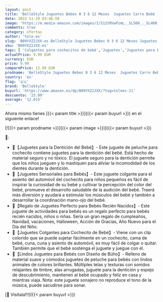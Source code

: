```yaml
---
layout: post
title: 'BelleStyle Juguetes Bebes 0 3 6 12 Meses  Juguetes Carro Bebé  Juguetes Cochecito Bebe  Colgar Juguetes de Peluche  Juguete Actividades Regalos para Bebe Recien Nacidos Niños Niñas 0+ Mes - Búho'
date: 2022-11-29 03:46:59
image: 'https://m.media-amazon.com/images/I/512tRVwPzmL._SL500_._SL400_.jpg'
comments: true
category: ofertas
author: 'tole.es'
slug: 'B09YXZ2JXX-es BelleStyle Juguetes Bebes 0 3 6 12 Meses Juguetes Carro...'
sku: 'B09YXZ2JXX-es'
tags: [ 'Colgantes para cochecitos de bebé','Juguetes','Juguetes para Bebés y primera infancia','Juguetes para bebés','Juguetes y juegos','bebe','bebé','bellestyle','🇪🇸', ]
actualPrice: 9.99 EUR
currency: EUR
price: 9.99
comparePrice: 12.99 EUR
prodname: 'BelleStyle Juguetes Bebes 0 3 6 12 Meses  Juguetes Carro Bebé  Juguetes Cochecito Bebe  Colgar Juguetes de Peluche  Juguete Actividades Regalos para Bebe Recien Nacidos Niños Niñas 0+ Mes - Búho'
country: 'es'
flag: '🇪🇸'
brand: 'BelleStyle'
buyurl: 'https://www.amazon.es/dp/B09YXZ2JXX/?tag=tolees-21'
descuento: '23.09'
average: '12.615'
---
```


Ahora mismo tienes [{{< param title >}}]({{< param buyurl >}}) en el siguiente enlace!

[![{{< param prodname >}}]({{< param image >}})]({{< param buyurl >}})

🔎:

- 🦉【Juguetes para la Dentición del Bebé】- Este juguete de peluche para cochecito contiene juguetes para la dentición del bebé. Está hecho de material seguro y no tóxico. El juguete seguro para la dentición permite que los niños jueguen y lo mastiquen para aliviar la incomodidad de los dientes durante la dentición.
- 🦉【Juguetes Sensoriales para Bebés】- Este juguete colgante para el asiento del automóvil del cochecito para niños pequeños es fácil de inspirar la curiosidad de su bebé y cultivar la percepción del color del bebé, promueve el desarrollo saludable de la audición del bebé. Traerá más diversión y ayudará a estimular los músculos del bebé y también a desarrollar la coordinación mano-ojo del bebé.
- 🦉【Regalo de Juguetes Perfecto para Bebés Recién Nacidos】- Este juguete de actividades para bebés es un regalo perfecto para bebés recién nacidos, niños o niñas. Sería un gran regalo de cumpleaños, Navidad, vacaciones, Halloween, Acción de Gracias, Año Nuevo para el Día del Niño.
- 🦉【Juguetes Colgantes para Cochecito de Bebé】- Viene con un clip colorido que se puede sujetar fácilmente en un cochecito, cama de bebé, cuna, cuna y asiento de automóvil, es muy fácil de colgar o quitar. También permite que el bebé sostenga el juguete y juegue con él.
- 🦉【Lindos Juguetes para Bebés con Diseño de Búho】- Relleno de material suave y cómodos juguetes de peluche para bebés con lindos animales de colores brillantes. Múltiples telas y texturas con sonidos relajantes de timbre, alas arrugadas, juguete para la dentición y espejo de descubrimiento, mantienen al bebé ocupado y feliz en casa y mientras viaja. Nota: este juguete sonajero no reproduce el tono de la música, puede sacudirse para sonar.

[🛒 Visítala!!!]({{< param buyurl >}})
